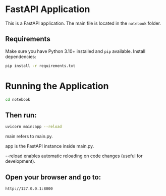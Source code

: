 # FastAPI Application

This is a FastAPI application. The main file is located in the `notebook` folder.

## Requirements

Make sure you have Python 3.10+ installed and `pip` available. Install dependencies:

```bash
pip install -r requirements.txt
```

# Running the Application

```bash
cd notebook
```

## Then run:
```bash
uvicorn main:app --reload
```
main refers to main.py.

app is the FastAPI instance inside main.py.

--reload enables automatic reloading on code changes (useful for development).

## Open your browser and go to:
```bash
http://127.0.0.1:8000
```
